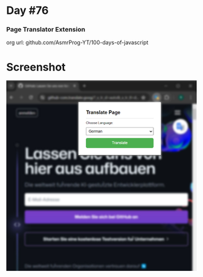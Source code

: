 # Day #76

### Page Translator Extension
org url: github.com/AsmrProg-YT/100-days-of-javascript

# Screenshot
![sc](./screenshot.jpg)



